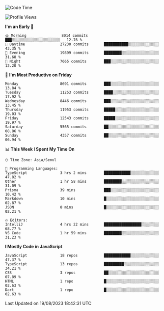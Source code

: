 <!--START_SECTION:waka-->
![Code Time](http://img.shields.io/badge/Code%20Time-5%2C325%20hrs%2012%20mins-blue)

![Profile Views](http://img.shields.io/badge/Profile%20Views-2-blue)

**I'm an Early 🐤** 

```text
🌞 Morning                8014 commits        ███░░░░░░░░░░░░░░░░░░░░░░   12.76 % 
🌆 Daytime                27230 commits       ███████████░░░░░░░░░░░░░░   43.35 % 
🌃 Evening                19899 commits       ████████░░░░░░░░░░░░░░░░░   31.68 % 
🌙 Night                  7665 commits        ███░░░░░░░░░░░░░░░░░░░░░░   12.20 % 
```
📅 **I'm Most Productive on Friday** 

```text
Monday                   8691 commits        ███░░░░░░░░░░░░░░░░░░░░░░   13.84 % 
Tuesday                  11253 commits       ████░░░░░░░░░░░░░░░░░░░░░   17.92 % 
Wednesday                8446 commits        ███░░░░░░░░░░░░░░░░░░░░░░   13.45 % 
Thursday                 11953 commits       █████░░░░░░░░░░░░░░░░░░░░   19.03 % 
Friday                   12543 commits       █████░░░░░░░░░░░░░░░░░░░░   19.97 % 
Saturday                 5565 commits        ██░░░░░░░░░░░░░░░░░░░░░░░   08.86 % 
Sunday                   4357 commits        ██░░░░░░░░░░░░░░░░░░░░░░░   06.94 % 
```


📊 **This Week I Spent My Time On** 

```text
🕑︎ Time Zone: Asia/Seoul

💬 Programming Languages: 
TypeScript               3 hrs 2 mins        ████████████░░░░░░░░░░░░░   47.82 % 
Other                    1 hr 58 mins        ████████░░░░░░░░░░░░░░░░░   31.09 % 
Prisma                   39 mins             ███░░░░░░░░░░░░░░░░░░░░░░   10.42 % 
Markdown                 10 mins             █░░░░░░░░░░░░░░░░░░░░░░░░   02.87 % 
JSON                     8 mins              █░░░░░░░░░░░░░░░░░░░░░░░░   02.21 % 

🔥 Editors: 
IntelliJ                 4 hrs 22 mins       █████████████████░░░░░░░░   68.77 % 
VS Code                  1 hr 59 mins        ████████░░░░░░░░░░░░░░░░░   31.23 % 
```

**I Mostly Code in JavaScript** 

```text
JavaScript               18 repos            ████████████░░░░░░░░░░░░░   47.37 % 
TypeScript               13 repos            █████████░░░░░░░░░░░░░░░░   34.21 % 
CSS                      3 repos             ██░░░░░░░░░░░░░░░░░░░░░░░   07.89 % 
HTML                     1 repo              █░░░░░░░░░░░░░░░░░░░░░░░░   02.63 % 
Dart                     1 repo              █░░░░░░░░░░░░░░░░░░░░░░░░   02.63 % 
```




 Last Updated on 19/08/2023 18:42:31 UTC
<!--END_SECTION:waka-->
